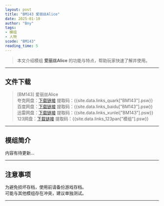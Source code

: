```yaml
---
layout: post
title: "BM143 爱丽丝Alice"
date: 2025-01-10
author: "Bny"
tags: 
- 模组
- 人物
scode: "BM143"
reading_time: 5
---
```


> 本文介绍模组 **爱丽丝Alice** 的功能与特点，帮助玩家快速了解并使用。

---

## 文件下载

> [BM143] 爱丽丝Alice  
夸克网盘：[下载链接]({{site.data.links_quark["BM143"].url}}) 提取码：{{site.data.links_quark["BM143"].psw}}  
百度网盘：[下载链接]({{site.data.links_baidu["BM143"].url}}) 提取码：{{site.data.links_baidu["BM143"].psw}}  
迅雷网盘：[下载链接]({{site.data.links_xunlei["BM143"].url}}) 提取码：{{site.data.links_xunlei["BM143"].psw}}  
123网盘：[下载链接]({{site.data.links_123pan["模组"].url}}) 提取码：{{site.data.links_123pan["模组"].psw}}  

---

## 模组简介

>  
内容有待更新...  

---

## 注意事项

>  
为避免损坏存档，使用前请备份游戏存档。  
可能与其他模组存在冲突，建议单独测试。  

---


